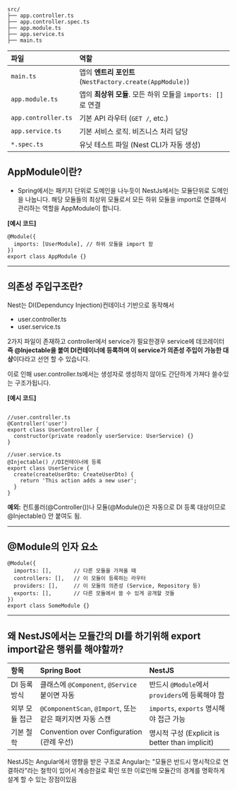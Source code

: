 ```
src/
├── app.controller.ts
├── app.controller.spec.ts
├── app.module.ts
├── app.service.ts
├── main.ts
```

| 파일                  | 역할                                               |
| :------------------ | :----------------------------------------------- |
| `main.ts`           | 앱의 **엔트리 포인트** (`NestFactory.create(AppModule)`) |
| `app.module.ts`     | 앱의 **최상위 모듈**. 모든 하위 모듈을 `imports: []`로 연결       |
| `app.controller.ts` | 기본 API 라우터 (`GET /`, etc.)                       |
| `app.service.ts`    | 기본 서비스 로직. 비즈니스 처리 담당                            |
| `*.spec.ts`         | 유닛 테스트 파일 (Nest CLI가 자동 생성)                      |


## AppModule이란? 
- Spring에서는 패키지 단위로 도메인을 나누듯이 NestJs에서는 모듈단위로 도메인을 나눕니다. 해당 모듈들의 최상위 모듈로서 모든 하위 모듈을 import로 연결해서 관리하는 역할을 AppModule이 합니다.

**[예시 코드]**
```
@Module({
  imports: [UserModule], // 하위 모듈을 import 함
})
export class AppModule {}
```

---

## 의존성 주입구조란?
Nest는 DI(Dependuncy Injection)컨테이너 기반으로 동작해서 

- user.controller.ts
- user.service.ts

2가지 파일이 존재하고
controller에서 service가 필요한경우
service에 데코레이터 **즉 @Injectable을 붙여 DI컨테이너에 등록하며 이 service가 의존성 주입이 가능한 대상**이다라고 선언 할 수 있습니다.

이로 인해 user.controller.ts에서는 생성자로 생성하지 않아도 간단하게 가져다 쓸수있는 구조가됩니다.

  
  
**[예시 코드]**
```

//user.controller.ts
@Controller('user')
export class UserController {
  constructor(private readonly userService: UserService) {}
}

//user.service.ts
@Injectable() //DI컨테이너에 등록
export class UserService {
  create(createUserDto: CreateUserDto) {
    return 'This action adds a new user';
  }
}
```

**예외:**
컨트롤러(@Controller())나 모듈(@Module())은 자동으로 DI 등록 대상이므로 @Injectable() 안 붙여도 됨.

--- 

## @Module의 인자 요소

```
@Module({
  imports: [],       // 다른 모듈을 가져올 때
  controllers: [],   // 이 모듈이 등록하는 라우터
  providers: [],     // 이 모듈의 의존성 (Service, Repository 등)
  exports: [],       // 다른 모듈에서 쓸 수 있게 공개할 것들
})
export class SomeModule {}

```

---

## 왜 NestJS에서는 모듈간의 DI를 하기위해 export import같은 행위를 해야할까?

| 항목       | Spring Boot                                   | NestJS                                    |
| :------- | :-------------------------------------------- | :---------------------------------------- |
| DI 등록 방식 | 클래스에 `@Component`, `@Service` 붙이면 자동          | 반드시 `@Module`에서 `providers`에 등록해야 함       |
| 외부 모듈 접근 | `@ComponentScan`, `@Import`, 또는 같은 패키지면 자동 스캔 | `imports`, `exports` 명시해야 접근 가능           |
| 기본 철학    | Convention over Configuration (관례 우선)         | 명시적 구성 (Explicit is better than implicit) |


NestJS는 Angular에서 영향을 받은 구조로 Angular는 "모듈은 반드시 명시적으로 연결하라"라는 철학이 있어서 계승한걸로 확인
또한 이로인해 모듈간의 경계를 명확하게 설계 할 수 있는 장점이있음 